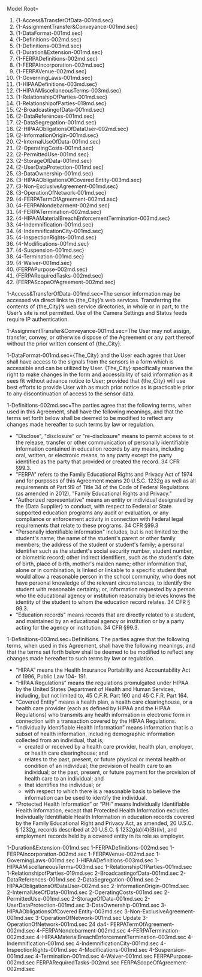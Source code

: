 Model.Root=<ol><li>{1-Access&TransferOfData-001md.sec}<li>{1-AssignmentTransfer&Conveyance-001md.sec}<li>{1-DataFormat-001md.sec}<li>{1-Definitions-002md.sec}<li>{1-Definitions-003md.sec}<li>{1-Duration&Extension-001md.sec}<li>{1-FERPADefinitions-002md.sec}<li>{1-FERPAIncorporation-002md.sec}<li>{1-FERPAVenue-002md.sec}<li>{1-GoverningLaws-001md.sec}<li>{1-HIPAADefinitions-003md.sec}<li>{1-HIPAAMiscellaneousTerms-003md.sec}<li>{1-RelationshipOfParties-001md.sec}<li>{1-RelationshipofParties-019md.sec}<li>{2-BroadcastingofData-001md.sec}<li>{2-DataReferences-001md.sec}<li>{2-DataSegregation-001md.sec}<li>{2-HIPAAObligationsOfDataUser-002md.sec}<li>{2-InformationOrigin-001md.sec}<li>{2-InternalUseOfData-001md.sec}<li>{2-OperatingCosts-001md.sec}<li>{2-PermittedUse-001md.sec}<li>{2-StorageOfData-001md.sec}<li>{2-UserDataProtection-001md.sec}<li>{3-DataOwnership-001md.sec}<li>{3-HIPAAObligationsOfCovered Entity-003md.sec}<li>{3-Non-ExclusiveAgreement-001md.sec}<li>{3-OperationOfNetwork-001md.sec}<li>{4-FERPATermOfAgreement-002md.sec}<li>{4-FERPANondebarment-002md.sec}<li>{4-FERPATermination-002md.sec}<li>{4-HIPAAMaterialBreachEnforcementTermination-003md.sec}<li>{4-Indemnification-001md.sec}<li>{4-IndemnificationCity-001md.sec}<li>{4-InspectionRights-001md.sec}<li>{4-Modifications-001md.sec}<li>{4-Suspension-001md.sec}<li>{4-Termination-001md.sec}<li>{4-Waiver-001md.sec}<li>{FERPAPurpose-002md.sec}<li>{FERPARequiredTasks-002md.sec}<li>{FERPAScopeOfAgreement-002md.sec}</ol>

1-Access&TransferOfData-001md.sec=The sensor information may be accessed via direct links to {the_City}’s web services. Transferring the contents of {the_City}’s web service directories, in whole or in part, to the User’s site is not permitted. Use of the Camera Settings and Status feeds require IP authentication.

1-AssignmentTransfer&Conveyance-001md.sec=The User may not assign, transfer, convey, or otherwise dispose of the Agreement or any part thereof without the prior written consent of {the_City}.

1-DataFormat-001md.sec={The_City} and the User each agree that User shall have access to the signals from the sensors in a form which is accessible and can be utilized by User. {The_City} specifically reserves the right to make changes in the form and accessibility of said information as it sees fit without advance notice to User; provided that {the_City} will use best efforts to provide User with as much prior notice as is practicable prior to any discontinuation of access to the sensor data.

1-Definitions-002md.sec=The parties agree that the following terms, when used in this Agreement, shall have the following meanings, and that the terms set forth below shall be deemed to be modified to reflect any changes made hereafter to such terms by law or regulation.<ul><li>"Disclose", "disclosure" or "re-disclosure" means to permit access to ot the release, transfer or other communication of personally identifiable information contained in education records by any means, including oral, written, or electronic means, to any party except the party identified as the party that provided or created the record. 34 CFR §99.3.<li>"FERPA" refers to the Family Educational Rights and Privacy Act of 1974 and for purposes of this Agreement means 20 U.S.C. 1232g as well as all requirements of Part 99 of Title 34 of the Code of Federal Regulations (as amended in 2012), "Family Educational Rights and Privacy."<li>"Authorized representative" means an entity or individual designated by the {Data Supplier} to conduct, with respect to Federal or State supported education programs any audit or evaluation, or any compliance or enforcement activity in connection with Federal legal requirements that relate to these programs. 34 CFR §99.3<li>"Personally identifiable information" includes, but is not limited to: the student's name; the name of the student's parent or other family members; the address of the student or student's family; a personal identifier such as the student's social security number, student number, or biometric record; other indirect identifiers, such as the student's date of birth, place of birth, mother's maiden name; other information that, alone or in combination, is linked or linkable to a specific student that would allow a reasonable person in the school community, who does not have personal knowledge of the relevant circumstances, to identify the student with reasonable certainty; or, information requested by a person who the educational agency or institution reasonably believes knows the identity of the student to whom the education record relates. 34 CFR § 99.3.<li>"Education records" means records that are directly related to a student, and maintained by an educational agency or institution or by a party acting for the agency or institution. 34 CFR §99.3.</ul>

1-Definitions-003md.sec=Definitions. The parties agree that the following terms, when used in this Agreement, shall have the following meanings, and that the terms set forth below shall be deemed to be modified to reflect any changes made hereafter to such terms by law or regulation.<ul><li>“HIPAA” means the Health Insurance Portability and Accountability Act of 1996, Public Law 104- 191.<li>“HIPAA Regulations” means the regulations promulgated under HIPAA by the United States Department of Health and Human Services, including, but not limited to, 45 C.F.R. Part 160 and 45 C.F.R. Part 164.<li>“Covered Entity” means a health plan, a health care clearinghouse, or a health care provider (each as defined by HIPAA and the HIPAA Regulations) who transmits any health information in electronic form in connection with a transaction covered by the HIPAA Regulations.<li>“Individually Identifiable Health Information” means information that is a subset of health information, including demographic information collected from an individual, that is;<ul><li>created or received by a health care provider, health plan, employer, or health care clearinghouse; and<li>relates to the past, present, or future physical or mental health or condition of an individual; the provision of health care to an individual; or the past, present, or future payment for the provision of health care to an individual; and<li>that identifies the individual; or<li>with respect to which there is a reasonable basis to believe the information can be used to identify the individual.</ul><li>“Protected Health Information” or “PHI” means Individually Identifiable Health Information, except that Protected Health Information excludes Individually Identifiable Health Information in education records covered by the Family Educational Right and Privacy Act, as amended, 20 U.S.C. § 1232g, records described at 20 U.S.C. § 1232g(a)(4)(B)(iv), and employment records held by a covered entity in its role as employer.</ul>

1-Duration&Extension-001md.sec
1-FERPADefinitions-002md.sec
1-FERPAIncorporation-002md.sec
1-FERPAVenue-002md.sec
1-GoverningLaws-001md.sec
1-HIPAADefinitions-003md.sec
1-HIPAAMiscellaneousTerms-003md.sec
1-RelationshipOfParties-001md.sec
1-RelationshipofParties-019md.sec
2-BroadcastingofData-001md.sec
2-DataReferences-001md.sec
2-DataSegregation-001md.sec
2-HIPAAObligationsOfDataUser-002md.sec
2-InformationOrigin-001md.sec
2-InternalUseOfData-001md.sec
2-OperatingCosts-001md.sec
2-PermittedUse-001md.sec
2-StorageOfData-001md.sec
2-UserDataProtection-001md.sec
3-DataOwnership-001md.sec
3-HIPAAObligationsOfCovered Entity-003md.sec
3-Non-ExclusiveAgreement-001md.sec
3-OperationOfNetwork-001md.sec	Update 3-OperationOfNetwork-001md.sec	24 da4- FERPATermOfAgreement-002md.sec
4-FERPANondebarment-002md.sec
4-FERPATermination-002md.sec
4-HIPAAMaterialBreachEnforcementTermination-003md.sec
4-Indemnification-001md.sec
4-IndemnificationCity-001md.sec
4-InspectionRights-001md.sec
4-Modifications-001md.sec
4-Suspension-001md.sec
4-Termination-001md.sec
4-Waiver-001md.sec
FERPAPurpose-002md.sec
FERPARequiredTasks-002md.sec
FERPAScopeOfAgreement-002md.sec
